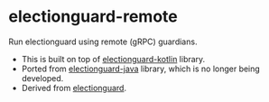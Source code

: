 # electionguard-remote
Run electionguard using remote (gRPC) guardians.

* This is built on top of [electionguard-kotlin](https://github.com/danwallach/electionguard-kotlin-multiplatform) library.
* Ported from [electionguard-java](https://github.com/JohnLCaron/electionguard-java) library, which is no longer being developed.
* Derived from [electionguard](https://github.com/microsoft/electionguard).

